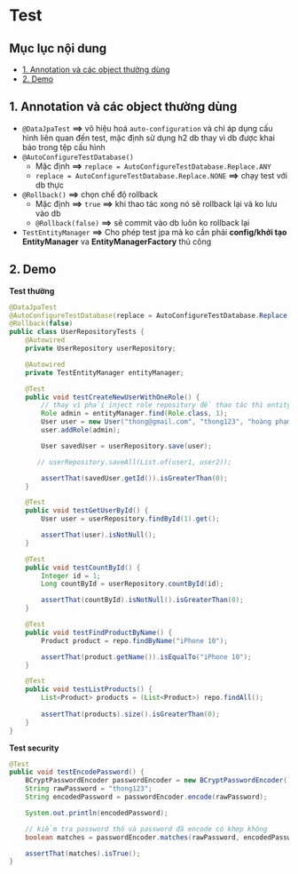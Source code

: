 # Test 

## Mục lục nội dung

  - [1. Annotation và các object thường dùng](#1-annotation-và-các-object-thường-dùng)
  - [2. Demo](#2-demo)

## 1. Annotation và các object thường dùng

- `@DataJpaTest` **==>** vô hiệu hoá `auto-configuration` và chỉ áp dụng cấu hình liên quan đến test, mặc định sử dụng h2 db thay vì db được khai báo trong tệp cấu hình
- `@AutoConfigureTestDatabase()`
    - Mặc định **==>** `replace = AutoConfigureTestDatabase.Replace.ANY`
    - `replace = AutoConfigureTestDatabase.Replace.NONE` **==>** chạy test với db thực
- `@Rollback()` **==>** chọn chế độ rollback 
    - Mặc định **==>** `true` **==>** khi thao tác xong nó sẽ rollback lại và ko lưu vào db
    - `@Rollback(false)` **==>** sẽ commit vào db luôn ko rollback lại
- `TestEntityManager` **==>** Cho phép test jpa mà ko cần phải **config/khởi tạo EntityManager** va **EntityManagerFactory** thủ công

## 2. Demo 

**Test thường**

```java 
@DataJpaTest
@AutoConfigureTestDatabase(replace = AutoConfigureTestDatabase.Replace.NONE)
@Rollback(false)
public class UserRepositoryTests {
    @Autowired
    private UserRepository userRepository;

    @Autowired
    private TestEntityManager entityManager;

    @Test
    public void testCreateNewUserWithOneRole() {
        // thay vì phải inject role repository để thao tác thì entityManager tìm luôn
        Role admin = entityManager.find(Role.class, 1);
        User user = new User("thong@gmail.com", "thong123", "hoàng phạm", "thông");
        user.addRole(admin);

        User savedUser = userRepository.save(user);

       // userRepository.saveAll(List.of(user1, user2));

        assertThat(savedUser.getId()).isGreaterThan(0);
    }

    @Test
    public void testGetUserById() {
        User user = userRepository.findById(1).get();

        assertThat(user).isNotNull();
    }

    @Test
    public void testCountById() {
        Integer id = 1;
        Long countById = userRepository.countById(id);

        assertThat(countById).isNotNull().isGreaterThan(0);
    }

    @Test
    public void testFindProductByName() {
        Product product = repo.findByName("iPhone 10");   

        assertThat(product.getName()).isEqualTo("iPhone 10");
    }

    @Test
    public void testListProducts() {
        List<Product> products = (List<Product>) repo.findAll();
        
        assertThat(products).size().isGreaterThan(0);
    }
}
```

**Test security**

```java
@Test
public void testEncodePassword() {
    BCryptPasswordEncoder passwordEncoder = new BCryptPasswordEncoder();
    String rawPassword = "thong123";
    String encodedPassword = passwordEncoder.encode(rawPassword);

    System.out.println(encodedPassword);

    // kiểm tra password thô và password đã encode có khơp không
    boolean matches = passwordEncoder.matches(rawPassword, encodedPassword);

    assertThat(matches).isTrue();
}
```
